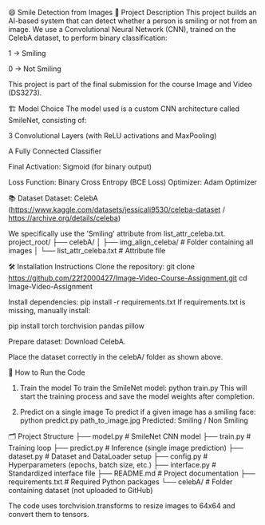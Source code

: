 😄 Smile Detection from Images
📜 Project Description
This project builds an AI-based system that can detect whether a person is smiling or not from an image.
We use a Convolutional Neural Network (CNN), trained on the CelebA dataset, to perform binary classification:

1 → Smiling

0 → Not Smiling

This project is part of the final submission for the course Image and Video (DS3273).


🏗️ Model Choice
The model used is a custom CNN architecture called SmileNet, consisting of:

3 Convolutional Layers (with ReLU activations and MaxPooling)

A Fully Connected Classifier

Final Activation: Sigmoid (for binary output)

Loss Function: Binary Cross Entropy (BCE Loss)
Optimizer: Adam Optimizer

📚 Dataset
Dataset: CelebA (https://www.kaggle.com/datasets/jessicali9530/celeba-dataset  /   https://archive.org/details/celeba)

We specifically use the 'Smiling' attribute from list_attr_celeba.txt.
project_root/
├── celebA/
│   ├── img_align_celeba/         # Folder containing all images
│   └── list_attr_celeba.txt      # Attribute file



🛠️ Installation Instructions
Clone the repository:
git clone https://github.com/22f2000427/Image-Video-Course-Assignment.git
cd Image-Video-Assignment

Install dependencies:
pip install -r requirements.txt
If requirements.txt is missing, manually install:

pip install torch torchvision pandas pillow


Prepare dataset:
Download CelebA.

Place the dataset correctly in the celebA/ folder as shown above.

🚀 How to Run the Code
1. Train the model
To train the SmileNet model:
python train.py
This will start the training process and save the model weights after completion.

2. Predict on a single image
To predict if a given image has a smiling face:
python predict.py path_to_image.jpg
Predicted: Smiling / Non Smiling


🗂️ Project Structure
├── model.py            # SmileNet CNN model
├── train.py            # Training loop
├── predict.py          # Inference (single image prediction)
├── dataset.py          # Dataset and DataLoader setup
├── config.py           # Hyperparameters (epochs, batch size, etc.)
├── interface.py        # Standardized interface file
├── README.md           # Project documentation 
├── requirements.txt    # Required Python packages
└── celebA/             # Folder containing dataset (not uploaded to GitHub)



The code uses torchvision.transforms to resize images to 64x64 and convert them to tensors.





